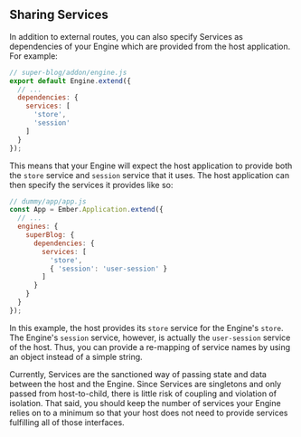 ## Sharing Services

In addition to external routes, you can also specify Services as dependencies of your Engine which are provided from the host application. For example:

```js
// super-blog/addon/engine.js
export default Engine.extend({
  // ...
  dependencies: {
    services: [
      'store',
      'session'
    ]
  }
});
```

This means that your Engine will expect the host application to provide both the `store` service and `session` service that it uses. The host application can then specify the services it provides like so:

```js
// dummy/app/app.js
const App = Ember.Application.extend({
  // ...
  engines: {
    superBlog: {
      dependencies: {
        services: [
          'store',
          { 'session': 'user-session' }
        ]
      }
    }
  }
});
```

In this example, the host provides its `store` service for the Engine's `store`. The Engine's `session` service, however, is actually the `user-session` service of the host. Thus, you can provide a re-mapping of service names by using an object instead of a simple string.

Currently, Services are the sanctioned way of passing state and data between the host and the Engine. Since Services are singletons and only passed from host-to-child, there is little risk of coupling and violation of isolation. That said, you should keep the number of services your Engine relies on to a minimum so that your host does not need to provide services fulfilling all of those interfaces.



